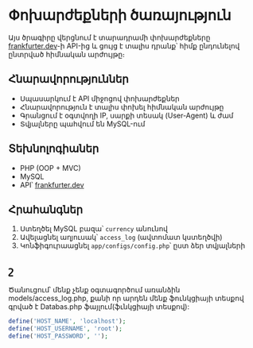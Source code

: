 #  Փոխարժեքների ծառայություն

Այս ծրագիրը վերցնում է տարադրամի փոխարժեքները [frankfurter.dev](https://www.frankfurter.dev)-ի API-ից և ցույց է տալիս դրանք՝ հիմք ընդունելով ընտրված հիմնական արժույթը։

## Հնարավորություններ

- Սպասարկում է API միջոցով փոխարժեքներ
- Հնարավորություն է տալիս փոխել հիմնական արժույթը
- Գրանցում է օգտվողի IP, սարքի տեսակ (User-Agent) և ժամ
- Տվյալները պահվում են MySQL-ում

## Տեխնոլոգիաներ

- PHP (OOP + MVC)
- MySQL
- API՝ [frankfurter.dev](https://www.frankfurter.dev)

## Հրահանգներ

1. Ստեղծել MySQL բազա՝ `currency` անունով
2. Ավելացնել աղյուսակ՝ `access_log` (ավտոմատ կստեղծվի)
3. Կոնֆիգուրաացնել `app/configs/config.php`՝ ըստ ձեր տվյալների

## շ
Ծանուցում՝ մենք չենք օգտագործում առանձին models/access_log.php, քանի որ արդեն մենք ֆունկցիայի տեսքով 
գրված է Databas.php ֆայլում(ֆւնկցիայի տեսքով):

```php
define('HOST_NAME', 'localhost');
define('HOST_USERNAME', 'root');
define('HOST_PASSWORD', '');
